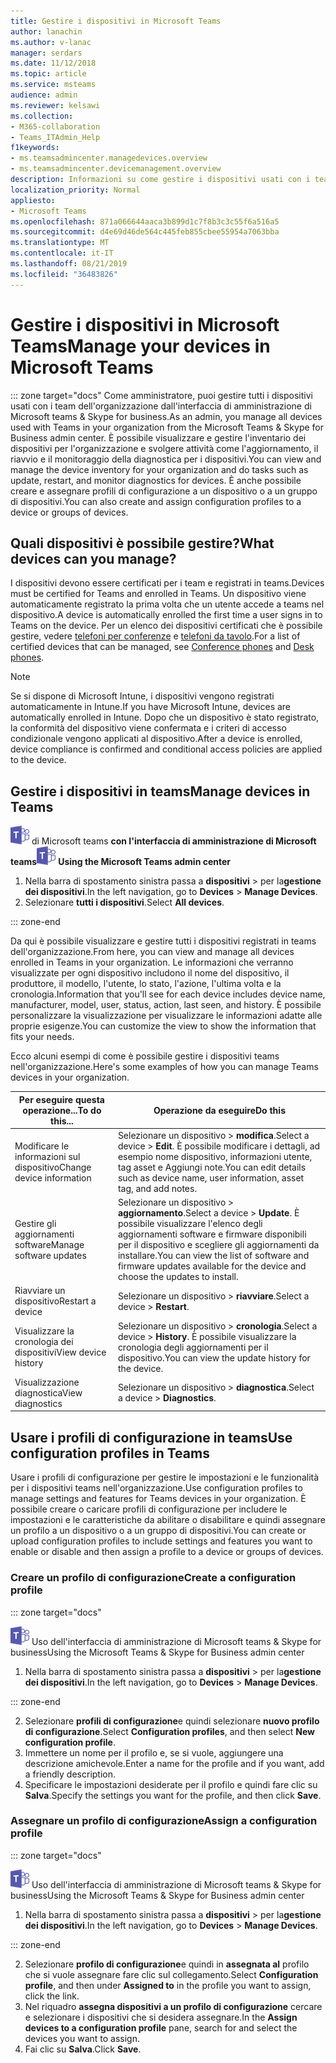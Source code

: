 ```yaml
---
title: Gestire i dispositivi in Microsoft Teams
author: lanachin
ms.author: v-lanac
manager: serdars
ms.date: 11/12/2018
ms.topic: article
ms.service: msteams
audience: admin
ms.reviewer: kelsawi
ms.collection:
- M365-collaboration
- Teams_ITAdmin_Help
f1keywords:
- ms.teamsadmincenter.managedevices.overview
- ms.teamsadmincenter.devicemanagement.overview
description: Informazioni su come gestire i dispositivi usati con i team dell'organizzazione.
localization_priority: Normal
appliesto:
- Microsoft Teams
ms.openlocfilehash: 871a066644aaca3b899d1c7f8b3c3c55f6a516a5
ms.sourcegitcommit: d4e69d46de564c445feb855cbee55954a7063bba
ms.translationtype: MT
ms.contentlocale: it-IT
ms.lasthandoff: 08/21/2019
ms.locfileid: "36483826"
---
```

# <a name="manage-your-devices-in-microsoft-teams"></a><span data-ttu-id="b4f75-103">Gestire i dispositivi in Microsoft Teams</span><span class="sxs-lookup"><span data-stu-id="b4f75-103">Manage your devices in Microsoft Teams</span></span>

::: zone target="docs"
<span data-ttu-id="b4f75-104">Come amministratore, puoi gestire tutti i dispositivi usati con i team dell'organizzazione dall'interfaccia di amministrazione di Microsoft teams & Skype for business.</span><span class="sxs-lookup"><span data-stu-id="b4f75-104">As an admin, you manage all devices used with Teams in your organization from the Microsoft Teams & Skype for Business admin center.</span></span> <span data-ttu-id="b4f75-105">È possibile visualizzare e gestire l'inventario dei dispositivi per l'organizzazione e svolgere attività come l'aggiornamento, il riavvio e il monitoraggio della diagnostica per i dispositivi.</span><span class="sxs-lookup"><span data-stu-id="b4f75-105">You can view and manage the device inventory for your organization and do tasks such as update, restart, and monitor diagnostics for devices.</span></span> <span data-ttu-id="b4f75-106">È anche possibile creare e assegnare profili di configurazione a un dispositivo o a un gruppo di dispositivi.</span><span class="sxs-lookup"><span data-stu-id="b4f75-106">You can also create and assign configuration profiles to a device or groups of devices.</span></span> 

## <a name="what-devices-can-you-manage"></a><span data-ttu-id="b4f75-107">Quali dispositivi è possibile gestire?</span><span class="sxs-lookup"><span data-stu-id="b4f75-107">What devices can you manage?</span></span>
<span data-ttu-id="b4f75-108">I dispositivi devono essere certificati per i team e registrati in teams.</span><span class="sxs-lookup"><span data-stu-id="b4f75-108">Devices must be certified for Teams and enrolled in Teams.</span></span> <span data-ttu-id="b4f75-109">Un dispositivo viene automaticamente registrato la prima volta che un utente accede a teams nel dispositivo.</span><span class="sxs-lookup"><span data-stu-id="b4f75-109">A device is automatically enrolled the first time a user signs in to Teams on the device.</span></span> <span data-ttu-id="b4f75-110">Per un elenco dei dispositivi certificati che è possibile gestire, vedere [telefoni per conferenze](https://products.office.com/en-us/microsoft-teams/across-devices/devices/category?devicetype=16) e [telefoni da tavolo](https://products.office.com/en-us/microsoft-teams/across-devices/devices/category?devicetype=34).</span><span class="sxs-lookup"><span data-stu-id="b4f75-110">For a list of certified devices that can be managed, see [Conference phones](https://products.office.com/en-us/microsoft-teams/across-devices/devices/category?devicetype=16) and [Desk phones](https://products.office.com/en-us/microsoft-teams/across-devices/devices/category?devicetype=34).</span></span>

> [!NOTE]
> <span data-ttu-id="b4f75-111">Se si dispone di Microsoft Intune, i dispositivi vengono registrati automaticamente in Intune.</span><span class="sxs-lookup"><span data-stu-id="b4f75-111">If you have Microsoft Intune, devices are automatically enrolled in Intune.</span></span> <span data-ttu-id="b4f75-112">Dopo che un dispositivo è stato registrato, la conformità del dispositivo viene confermata e i criteri di accesso condizionale vengono applicati al dispositivo.</span><span class="sxs-lookup"><span data-stu-id="b4f75-112">After a device is enrolled, device compliance is confirmed and conditional access policies are applied to the device.</span></span> 

## <a name="manage-devices-in-teams"></a><span data-ttu-id="b4f75-113">Gestire i dispositivi in teams</span><span class="sxs-lookup"><span data-stu-id="b4f75-113">Manage devices in Teams</span></span>

<span data-ttu-id="b4f75-114">![Icona che mostra il logo](media/teams-logo-30x30.png) di Microsoft teams **con l'interfaccia di amministrazione di Microsoft teams**</span><span class="sxs-lookup"><span data-stu-id="b4f75-114">![An icon showing the Microsoft Teams logo](media/teams-logo-30x30.png) **Using the Microsoft Teams admin center**</span></span>

1. <span data-ttu-id="b4f75-115">Nella barra di spostamento sinistra passa a **dispositivi** > per la**gestione dei dispositivi**.</span><span class="sxs-lookup"><span data-stu-id="b4f75-115">In the left navigation, go to **Devices** > **Manage Devices**.</span></span>
2. <span data-ttu-id="b4f75-116">Selezionare **tutti i dispositivi**.</span><span class="sxs-lookup"><span data-stu-id="b4f75-116">Select **All devices**.</span></span>  

::: zone-end

 <span data-ttu-id="b4f75-117">Da qui è possibile visualizzare e gestire tutti i dispositivi registrati in teams dell'organizzazione.</span><span class="sxs-lookup"><span data-stu-id="b4f75-117">From here, you can view and manage all devices enrolled in Teams in your organization.</span></span> <span data-ttu-id="b4f75-118">Le informazioni che verranno visualizzate per ogni dispositivo includono il nome del dispositivo, il produttore, il modello, l'utente, lo stato, l'azione, l'ultima volta e la cronologia.</span><span class="sxs-lookup"><span data-stu-id="b4f75-118">Information that you'll see for each device includes device name, manufacturer, model, user, status, action, last seen, and history.</span></span> <span data-ttu-id="b4f75-119">È possibile personalizzare la visualizzazione per visualizzare le informazioni adatte alle proprie esigenze.</span><span class="sxs-lookup"><span data-stu-id="b4f75-119">You can customize the view to show the information that fits your needs.</span></span>

 <span data-ttu-id="b4f75-120">Ecco alcuni esempi di come è possibile gestire i dispositivi teams nell'organizzazione.</span><span class="sxs-lookup"><span data-stu-id="b4f75-120">Here's some examples of how you can manage Teams devices in your organization.</span></span>  
    
|<span data-ttu-id="b4f75-121">Per eseguire questa operazione...</span><span class="sxs-lookup"><span data-stu-id="b4f75-121">To do this...</span></span>  |<span data-ttu-id="b4f75-122">Operazione da eseguire</span><span class="sxs-lookup"><span data-stu-id="b4f75-122">Do this</span></span> |
|---------|---------|
|<span data-ttu-id="b4f75-123">Modificare le informazioni sul dispositivo</span><span class="sxs-lookup"><span data-stu-id="b4f75-123">Change device information</span></span>   | <span data-ttu-id="b4f75-124">Selezionare un dispositivo > **modifica**.</span><span class="sxs-lookup"><span data-stu-id="b4f75-124">Select a device > **Edit**.</span></span> <span data-ttu-id="b4f75-125">È possibile modificare i dettagli, ad esempio nome dispositivo, informazioni utente, tag asset e Aggiungi note.</span><span class="sxs-lookup"><span data-stu-id="b4f75-125">You can edit details such as device name, user information, asset tag, and add notes.</span></span>     |
|<span data-ttu-id="b4f75-126">Gestire gli aggiornamenti software</span><span class="sxs-lookup"><span data-stu-id="b4f75-126">Manage software updates</span></span>   |<span data-ttu-id="b4f75-127">Selezionare un dispositivo > **aggiornamento**.</span><span class="sxs-lookup"><span data-stu-id="b4f75-127">Select a device > **Update**.</span></span> <span data-ttu-id="b4f75-128">È possibile visualizzare l'elenco degli aggiornamenti software e firmware disponibili per il dispositivo e scegliere gli aggiornamenti da installare.</span><span class="sxs-lookup"><span data-stu-id="b4f75-128">You can view the list of software and firmware updates available for the device and choose the updates to install.</span></span>    |
|<span data-ttu-id="b4f75-129">Riavviare un dispositivo</span><span class="sxs-lookup"><span data-stu-id="b4f75-129">Restart a device</span></span>   |<span data-ttu-id="b4f75-130">Selezionare un dispositivo > **riavviare**.</span><span class="sxs-lookup"><span data-stu-id="b4f75-130">Select a device > **Restart**.</span></span>          |
|<span data-ttu-id="b4f75-131">Visualizzare la cronologia dei dispositivi</span><span class="sxs-lookup"><span data-stu-id="b4f75-131">View device history</span></span>  | <span data-ttu-id="b4f75-132">Selezionare un dispositivo > **cronologia**.</span><span class="sxs-lookup"><span data-stu-id="b4f75-132">Select a device > **History**.</span></span> <span data-ttu-id="b4f75-133">È possibile visualizzare la cronologia degli aggiornamenti per il dispositivo.</span><span class="sxs-lookup"><span data-stu-id="b4f75-133">You can view the update history for the device.</span></span>     |
|<span data-ttu-id="b4f75-134">Visualizzazione diagnostica</span><span class="sxs-lookup"><span data-stu-id="b4f75-134">View diagnostics</span></span>  | <span data-ttu-id="b4f75-135">Selezionare un dispositivo > **diagnostica**.</span><span class="sxs-lookup"><span data-stu-id="b4f75-135">Select a device > **Diagnostics**.</span></span>        |

## <a name="use-configuration-profiles-in-teams"></a><span data-ttu-id="b4f75-136">Usare i profili di configurazione in teams</span><span class="sxs-lookup"><span data-stu-id="b4f75-136">Use configuration profiles in Teams</span></span>

<span data-ttu-id="b4f75-137">Usare i profili di configurazione per gestire le impostazioni e le funzionalità per i dispositivi teams nell'organizzazione.</span><span class="sxs-lookup"><span data-stu-id="b4f75-137">Use configuration profiles to manage settings and features for Teams devices in your organization.</span></span> <span data-ttu-id="b4f75-138">È possibile creare o caricare profili di configurazione per includere le impostazioni e le caratteristiche da abilitare o disabilitare e quindi assegnare un profilo a un dispositivo o a un gruppo di dispositivi.</span><span class="sxs-lookup"><span data-stu-id="b4f75-138">You can create or upload configuration profiles to include settings and features you want to enable or disable and then assign a profile to a device or groups of devices.</span></span> 

### <a name="create-a-configuration-profile"></a><span data-ttu-id="b4f75-139">Creare un profilo di configurazione</span><span class="sxs-lookup"><span data-stu-id="b4f75-139">Create a configuration profile</span></span>

::: zone target="docs"

![Icona che mostra il logo di Microsoft Teams](media/teams-logo-30x30.png) <span data-ttu-id="b4f75-141">Uso dell'interfaccia di amministrazione di Microsoft teams & Skype for business</span><span class="sxs-lookup"><span data-stu-id="b4f75-141">Using the Microsoft Teams & Skype for Business admin center</span></span>

1. <span data-ttu-id="b4f75-142">Nella barra di spostamento sinistra passa a **dispositivi** > per la**gestione dei dispositivi**.</span><span class="sxs-lookup"><span data-stu-id="b4f75-142">In the left navigation, go to **Devices** > **Manage Devices**.</span></span>

::: zone-end

2. <span data-ttu-id="b4f75-143">Selezionare **profili di configurazione**e quindi selezionare **nuovo profilo di configurazione**.</span><span class="sxs-lookup"><span data-stu-id="b4f75-143">Select **Configuration profiles**, and then select **New configuration profile**.</span></span>
3. <span data-ttu-id="b4f75-144">Immettere un nome per il profilo e, se si vuole, aggiungere una descrizione amichevole.</span><span class="sxs-lookup"><span data-stu-id="b4f75-144">Enter a name for the profile and if you want, add a friendly description.</span></span>
4. <span data-ttu-id="b4f75-145">Specificare le impostazioni desiderate per il profilo e quindi fare clic su **Salva**.</span><span class="sxs-lookup"><span data-stu-id="b4f75-145">Specify the settings you want for the profile, and then click **Save**.</span></span>

### <a name="assign-a-configuration-profile"></a><span data-ttu-id="b4f75-146">Assegnare un profilo di configurazione</span><span class="sxs-lookup"><span data-stu-id="b4f75-146">Assign a configuration profile</span></span>

::: zone target="docs"

![Icona che mostra il logo di Microsoft Teams](media/teams-logo-30x30.png) <span data-ttu-id="b4f75-148">Uso dell'interfaccia di amministrazione di Microsoft teams & Skype for business</span><span class="sxs-lookup"><span data-stu-id="b4f75-148">Using the Microsoft Teams & Skype for Business admin center</span></span>

1. <span data-ttu-id="b4f75-149">Nella barra di spostamento sinistra passa a **dispositivi** > per la**gestione dei dispositivi**.</span><span class="sxs-lookup"><span data-stu-id="b4f75-149">In the left navigation, go to **Devices** > **Manage Devices**.</span></span>

::: zone-end

2. <span data-ttu-id="b4f75-150">Selezionare **profilo di configurazione**e quindi in **assegnata al** profilo che si vuole assegnare fare clic sul collegamento.</span><span class="sxs-lookup"><span data-stu-id="b4f75-150">Select **Configuration profile**, and then under **Assigned to** in the profile you want to assign, click the link.</span></span>  
3. <span data-ttu-id="b4f75-151">Nel riquadro **assegna dispositivi a un profilo di configurazione** cercare e selezionare i dispositivi che si desidera assegnare.</span><span class="sxs-lookup"><span data-stu-id="b4f75-151">In the **Assign devices to a configuration profile** pane, search for and select the devices you want to assign.</span></span>
4. <span data-ttu-id="b4f75-152">Fai clic su **Salva**.</span><span class="sxs-lookup"><span data-stu-id="b4f75-152">Click **Save**.</span></span>
